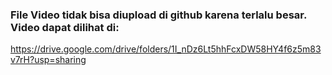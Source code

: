 ### File Video tidak bisa diupload di github karena terlalu besar. Video dapat dilihat di: 
https://drive.google.com/drive/folders/1I_nDz6Lt5hhFcxDW58HY4f6z5m83v7rH?usp=sharing
